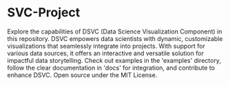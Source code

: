 # SVC-Project
 Explore the capabilities of DSVC (Data Science Visualization Component) in this repository. DSVC empowers data scientists with dynamic, customizable visualizations that seamlessly integrate into projects. With support for various data sources, it offers an interactive and versatile solution for impactful data storytelling. Check out examples in the 'examples' directory, follow the clear documentation in 'docs' for integration, and contribute to enhance DSVC. Open source under the MIT License.
